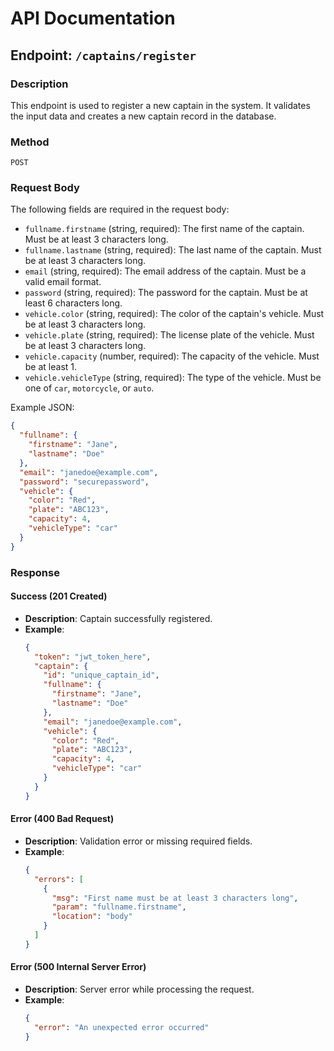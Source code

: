 # API Documentation

## Endpoint: `/captains/register`

### Description
This endpoint is used to register a new captain in the system. It validates the input data and creates a new captain record in the database.

### Method
`POST`

### Request Body
The following fields are required in the request body:
- `fullname.firstname` (string, required): The first name of the captain. Must be at least 3 characters long.
- `fullname.lastname` (string, required): The last name of the captain. Must be at least 3 characters long.
- `email` (string, required): The email address of the captain. Must be a valid email format.
- `password` (string, required): The password for the captain. Must be at least 6 characters long.
- `vehicle.color` (string, required): The color of the captain's vehicle. Must be at least 3 characters long.
- `vehicle.plate` (string, required): The license plate of the vehicle. Must be at least 3 characters long.
- `vehicle.capacity` (number, required): The capacity of the vehicle. Must be at least 1.
- `vehicle.vehicleType` (string, required): The type of the vehicle. Must be one of `car`, `motorcycle`, or `auto`.

Example JSON:
```json
{
  "fullname": {
    "firstname": "Jane",
    "lastname": "Doe"
  },
  "email": "janedoe@example.com",
  "password": "securepassword",
  "vehicle": {
    "color": "Red",
    "plate": "ABC123",
    "capacity": 4,
    "vehicleType": "car"
  }
}
```

### Response
#### Success (201 Created)
- **Description**: Captain successfully registered.
- **Example**:
  ```json
  {
    "token": "jwt_token_here",
    "captain": {
      "id": "unique_captain_id",
      "fullname": {
        "firstname": "Jane",
        "lastname": "Doe"
      },
      "email": "janedoe@example.com",
      "vehicle": {
        "color": "Red",
        "plate": "ABC123",
        "capacity": 4,
        "vehicleType": "car"
      }
    }
  }
  ```

#### Error (400 Bad Request)
- **Description**: Validation error or missing required fields.
- **Example**:
  ```json
  {
    "errors": [
      {
        "msg": "First name must be at least 3 characters long",
        "param": "fullname.firstname",
        "location": "body"
      }
    ]
  }
  ```

#### Error (500 Internal Server Error)
- **Description**: Server error while processing the request.
- **Example**:
  ```json
  {
    "error": "An unexpected error occurred"
  }
  ```
